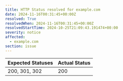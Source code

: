 ```yaml
---
title: HTTP Status resolved for example.com
date: 2024-11-16T00:31:45+00:00Z
resolved: True
resolvedWhen: 2024-11-16T00:31:45+00:00Z
resolvedStartTime: 2024-10-25T21:09:43.191474+00:00
severity: notice
affected:
  - example.com
section: issue
---
```


| Expected Statuses | Actual Status  |
|-------------------|----------------|
| 200, 301, 302 | 200 |
